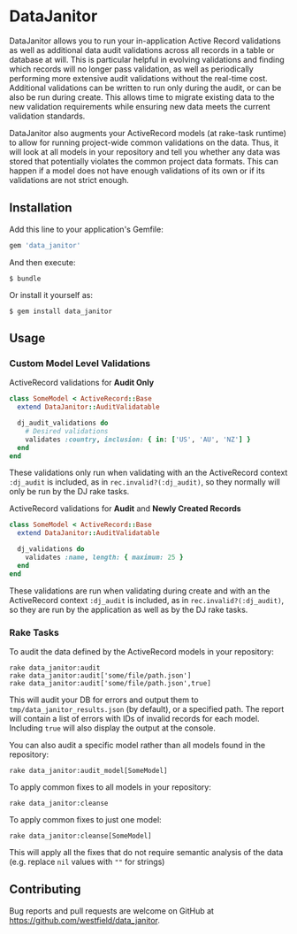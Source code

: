 # DataJanitor

DataJanitor allows you to run your in-application Active Record validations as well as additional data audit validations across all records in a table or database at will. This is particular helpful in evolving validations and finding which records will no longer pass validation, as well as periodically performing more extensive audit validations without the real-time cost. Additional validations can be written to run only during the audit, or can be also be run during create. This allows time to migrate existing data to the new validation requirements while ensuring new data meets the current validation standards.

DataJanitor also augments your ActiveRecord models (at rake-task runtime) to allow for running project-wide common validations on the data. Thus, it will look at all models in your repository and tell you whether any data was stored that potentially violates the common project data formats. This can happen if a model does not have enough validations of its own or if its validations are not strict enough.
## Installation

Add this line to your application's Gemfile:

```ruby
gem 'data_janitor'
```

And then execute:

    $ bundle

Or install it yourself as:

    $ gem install data_janitor

## Usage

### Custom Model Level Validations

ActiveRecord validations for **Audit Only**

```ruby
class SomeModel < ActiveRecord::Base
  extend DataJanitor::AuditValidatable

  dj_audit_validations do
    # Desired validations
    validates :country, inclusion: { in: ['US', 'AU', 'NZ'] }
  end
end
```
These validations only run when validating with an the ActiveRecord context `:dj_audit` is included, as in `rec.invalid?(:dj_audit)`, so they normally will only be run by the DJ rake tasks.

ActiveRecord validations for **Audit** and **Newly Created Records**

```ruby
class SomeModel < ActiveRecord::Base
  extend DataJanitor::AuditValidatable

  dj_validations do
    validates :name, length: { maximum: 25 }
  end
end
```
These validations are run when validating during create and with an the ActiveRecord context `:dj_audit` is included, as in `rec.invalid?(:dj_audit)`, so they are run by the application as well as by the DJ rake tasks.

### Rake Tasks

To audit the data defined by the ActiveRecord models in your repository:
```
rake data_janitor:audit
rake data_janitor:audit['some/file/path.json']
rake data_janitor:audit['some/file/path.json',true]
```

This will audit your DB for errors and output them to `tmp/data_janitor_results.json` (by default), or a specified path. The report will contain a list of errors with IDs of invalid records for each model. Including `true` will also display the output at the console.

You can also audit a specific model rather than all models found in the repository:

```
rake data_janitor:audit_model[SomeModel]
```

To apply common fixes to all models in your repository:
```
rake data_janitor:cleanse
```

To apply common fixes to just one model:
```
rake data_janitor:cleanse[SomeModel]
```

This will apply all the fixes that do not require semantic analysis of the data (e.g. replace `nil` values with `""` for strings)

## Contributing

Bug reports and pull requests are welcome on GitHub at https://github.com/westfield/data_janitor.
